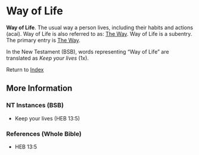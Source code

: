 # Way of Life
**Way of Life**. 
The usual way a person lives, including their habits and actions (acai). 
Way of Life is also referred to as: 
[The Way](TheWay.md). 
Way of Life is a subentry. The primary entry is 
[The Way](TheWay.md). 




In the New Testament (BSB), words representing “Way of Life” are translated as 
*Keep your lives* (1x). 


Return to [Index](00-Index.md)

## More Information

### NT Instances (BSB)

* Keep your lives (HEB 13:5)



### References (Whole Bible)

* HEB 13:5



